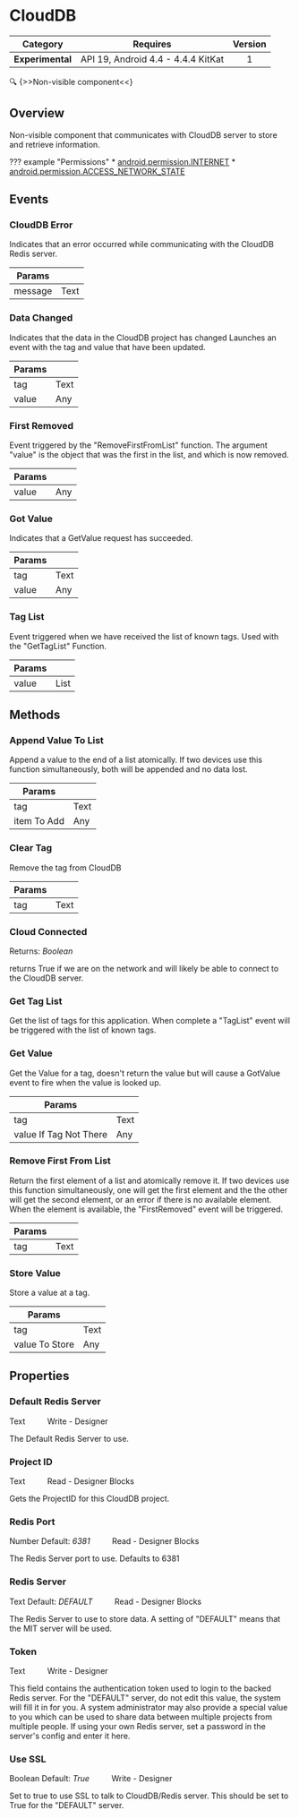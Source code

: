 # CloudDB

| Category | Requires | Version |
|:--------:|:-------:|:--------:|
|**Experimental**|<span class="chip chip-any">API 19, Android 4.4 - 4.4.4 KitKat</span>|<span class="chip chip-number">1</span>|

:mag: {>>Non-visible component<<}

## Overview

Non-visible component that communicates with CloudDB server to store and retrieve information.

??? example "Permissions"
    * [android.permission.INTERNET](https://developer.android.com/reference/android/Manifest.permission.html#INTERNET)
    * [android.permission.ACCESS_NETWORK_STATE](https://developer.android.com/reference/android/Manifest.permission.html#ACCESS_NETWORK_STATE)


## Events

### CloudDB Error

Indicates that an error occurred while communicating with the CloudDB Redis server.

<div class="block" ai2-block="event" not-rendered="true" value="%7B%22componentName%22:%20%22CloudDB%22,%20%22name%22:%20%22CloudDB%20Error%22,%20%22params%22:%20%5B%22message%22%5D%7D"></div>

| Params | []() |
|--------|------|
|message|<span class="chip chip-text">Text</span>|


### Data Changed

Indicates that the data in the CloudDB project has changed
Launches an event with the tag and value that have been updated.

<div class="block" ai2-block="event" not-rendered="true" value="%7B%22componentName%22:%20%22CloudDB%22,%20%22name%22:%20%22Data%20Changed%22,%20%22params%22:%20%5B%22tag%22,%20%22value%22%5D%7D"></div>

| Params | []() |
|--------|------|
|tag|<span class="chip chip-text">Text</span>|
|value|<span class="chip chip-any">Any</span>|


### First Removed

Event triggered by the "RemoveFirstFromList" function. The argument "value" is the object that was the first in the list, and which is now removed.

<div class="block" ai2-block="event" not-rendered="true" value="%7B%22componentName%22:%20%22CloudDB%22,%20%22name%22:%20%22First%20Removed%22,%20%22params%22:%20%5B%22value%22%5D%7D"></div>

| Params | []() |
|--------|------|
|value|<span class="chip chip-any">Any</span>|


### Got Value

Indicates that a GetValue request has succeeded.

<div class="block" ai2-block="event" not-rendered="true" value="%7B%22componentName%22:%20%22CloudDB%22,%20%22name%22:%20%22Got%20Value%22,%20%22params%22:%20%5B%22tag%22,%20%22value%22%5D%7D"></div>

| Params | []() |
|--------|------|
|tag|<span class="chip chip-text">Text</span>|
|value|<span class="chip chip-any">Any</span>|


### Tag List

Event triggered when we have received the list of known tags. Used with the "GetTagList" Function.

<div class="block" ai2-block="event" not-rendered="true" value="%7B%22componentName%22:%20%22CloudDB%22,%20%22name%22:%20%22Tag%20List%22,%20%22params%22:%20%5B%22value%22%5D%7D"></div>

| Params | []() |
|--------|------|
|value|<span class="chip chip-list">List</span>|


## Methods

### Append Value To List

Append a value to the end of a list atomically. If two devices use this function simultaneously, both will be appended and no data lost.

<div class="block" ai2-block="method" not-rendered="true" value="%7B%22componentName%22:%20%22CloudDB%22,%20%22name%22:%20%22Append%20Value%20To%20List%22,%20%22output%22:%20false,%20%22params%22:%20%5B%22tag%22,%20%22item%20To%20Add%22%5D%7D"></div>


| Params | []() |
|--------|------|
|tag|<span class="chip chip-text">Text</span>|
|item To Add|<span class="chip chip-any">Any</span>|


### Clear Tag

Remove the tag from CloudDB

<div class="block" ai2-block="method" not-rendered="true" value="%7B%22componentName%22:%20%22CloudDB%22,%20%22name%22:%20%22Clear%20Tag%22,%20%22output%22:%20false,%20%22params%22:%20%5B%22tag%22%5D%7D"></div>


| Params | []() |
|--------|------|
|tag|<span class="chip chip-text">Text</span>|


### Cloud Connected

<span class="chip chip-boolean">Returns: <i>Boolean</i></span> 

returns True if we are on the network and will likely be able to connect to the CloudDB server.

<div class="block" ai2-block="method" not-rendered="true" value="%7B%22componentName%22:%20%22CloudDB%22,%20%22name%22:%20%22Cloud%20Connected%22,%20%22output%22:%20true,%20%22params%22:%20%5B%5D%7D"></div>


### Get Tag List

Get the list of tags for this application. When complete a "TagList" event will be triggered with the list of known tags.

<div class="block" ai2-block="method" not-rendered="true" value="%7B%22componentName%22:%20%22CloudDB%22,%20%22name%22:%20%22Get%20Tag%20List%22,%20%22output%22:%20false,%20%22params%22:%20%5B%5D%7D"></div>


### Get Value

Get the Value for a tag, doesn't return the value but will cause a GotValue event to fire when the value is looked up.

<div class="block" ai2-block="method" not-rendered="true" value="%7B%22componentName%22:%20%22CloudDB%22,%20%22name%22:%20%22Get%20Value%22,%20%22output%22:%20false,%20%22params%22:%20%5B%22tag%22,%20%22value%20If%20Tag%20Not%20There%22%5D%7D"></div>


| Params | []() |
|--------|------|
|tag|<span class="chip chip-text">Text</span>|
|value If Tag Not There|<span class="chip chip-any">Any</span>|


### Remove First From List

Return the first element of a list and atomically remove it. If two devices use this function simultaneously, one will get the first element and the the other will get the second element, or an error if there is no available element. When the element is available, the "FirstRemoved" event will be triggered.

<div class="block" ai2-block="method" not-rendered="true" value="%7B%22componentName%22:%20%22CloudDB%22,%20%22name%22:%20%22Remove%20First%20From%20List%22,%20%22output%22:%20false,%20%22params%22:%20%5B%22tag%22%5D%7D"></div>


| Params | []() |
|--------|------|
|tag|<span class="chip chip-text">Text</span>|


### Store Value

Store a value at a tag.

<div class="block" ai2-block="method" not-rendered="true" value="%7B%22componentName%22:%20%22CloudDB%22,%20%22name%22:%20%22Store%20Value%22,%20%22output%22:%20false,%20%22params%22:%20%5B%22tag%22,%20%22value%20To%20Store%22%5D%7D"></div>


| Params | []() |
|--------|------|
|tag|<span class="chip chip-text">Text</span>|
|value To Store|<span class="chip chip-any">Any</span>|


## Properties

### Default Redis Server

<span class="chip chip-text">Text</span><span style="user-select: none;">&nbsp;&nbsp;&nbsp;&nbsp;&nbsp;&nbsp;&nbsp;&nbsp;&nbsp;&nbsp;</span><span class="chip chip-rw">Write</span><span style="user-select: none;">&nbsp;</span>-<span style="user-select: none;">&nbsp;</span><span class="chip chip-bd">Designer</span><span style="user-select: none;">&nbsp;</span>

The Default Redis Server to use.


### Project ID

<span class="chip chip-text">Text</span><span style="user-select: none;">&nbsp;&nbsp;&nbsp;&nbsp;&nbsp;&nbsp;&nbsp;&nbsp;&nbsp;&nbsp;</span><span class="chip chip-rw">Read</span><span style="user-select: none;">&nbsp;</span>-<span style="user-select: none;">&nbsp;</span><span class="chip chip-bd">Designer</span><span style="user-select: none;">&nbsp;</span><span class="chip chip-bd">Blocks</span><span style="user-select: none;">&nbsp;</span>

Gets the ProjectID for this CloudDB project.

<div class="block" ai2-block="property" not-rendered="true" value="%7B%22componentName%22:%20%22CloudDB%22,%20%22name%22:%20%22Project%20ID%22,%20%22getter%22:%20true%7D"></div>


### Redis Port

<span class="chip chip-number">Number</span><span style="user-select: none;">&nbsp;</span><span class="chip chip-number">Default: <i>6381</i></span><span style="user-select: none;">&nbsp;&nbsp;&nbsp;&nbsp;&nbsp;&nbsp;&nbsp;&nbsp;&nbsp;&nbsp;</span><span class="chip chip-rw">Read</span><span style="user-select: none;">&nbsp;</span>-<span style="user-select: none;">&nbsp;</span><span class="chip chip-bd">Designer</span><span style="user-select: none;">&nbsp;</span><span class="chip chip-bd">Blocks</span><span style="user-select: none;">&nbsp;</span>

The Redis Server port to use. Defaults to 6381

<div class="block" ai2-block="property" not-rendered="true" value="%7B%22componentName%22:%20%22CloudDB%22,%20%22name%22:%20%22Redis%20Port%22,%20%22getter%22:%20true%7D"></div>


### Redis Server

<span class="chip chip-text">Text</span><span style="user-select: none;">&nbsp;</span><span class="chip chip-text">Default: <i>DEFAULT</i></span><span style="user-select: none;">&nbsp;&nbsp;&nbsp;&nbsp;&nbsp;&nbsp;&nbsp;&nbsp;&nbsp;&nbsp;</span><span class="chip chip-rw">Read</span><span style="user-select: none;">&nbsp;</span>-<span style="user-select: none;">&nbsp;</span><span class="chip chip-bd">Designer</span><span style="user-select: none;">&nbsp;</span><span class="chip chip-bd">Blocks</span><span style="user-select: none;">&nbsp;</span>

The Redis Server to use to store data. A setting of "DEFAULT" means that the MIT server will be used.

<div class="block" ai2-block="property" not-rendered="true" value="%7B%22componentName%22:%20%22CloudDB%22,%20%22name%22:%20%22Redis%20Server%22,%20%22getter%22:%20true%7D"></div>


### Token

<span class="chip chip-text">Text</span><span style="user-select: none;">&nbsp;&nbsp;&nbsp;&nbsp;&nbsp;&nbsp;&nbsp;&nbsp;&nbsp;&nbsp;</span><span class="chip chip-rw">Write</span><span style="user-select: none;">&nbsp;</span>-<span style="user-select: none;">&nbsp;</span><span class="chip chip-bd">Designer</span><span style="user-select: none;">&nbsp;</span>

This field contains the authentication token used to login to the backed Redis server. For the "DEFAULT" server, do not edit this value, the system will fill it in for you. A system administrator may also provide a special value to you which can be used to share data between multiple projects from multiple people. If using your own Redis server, set a password in the server's config and enter it here.


### Use SSL

<span class="chip chip-boolean">Boolean</span><span style="user-select: none;">&nbsp;</span><span class="chip chip-boolean">Default: <i>True</i></span><span style="user-select: none;">&nbsp;&nbsp;&nbsp;&nbsp;&nbsp;&nbsp;&nbsp;&nbsp;&nbsp;&nbsp;</span><span class="chip chip-rw">Write</span><span style="user-select: none;">&nbsp;</span>-<span style="user-select: none;">&nbsp;</span><span class="chip chip-bd">Designer</span><span style="user-select: none;">&nbsp;</span>

Set to true to use SSL to talk to CloudDB/Redis server. This should be set to True for the "DEFAULT" server.
